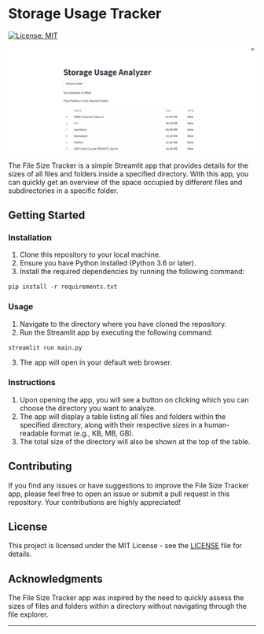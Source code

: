 # Storage Usage Tracker

[![License: MIT](https://img.shields.io/badge/License-MIT-yellow.svg)](https://opensource.org/licenses/MIT)

![File Size Tracker](app_screenshot.png)

The File Size Tracker is a simple Streamlit app that provides details for the sizes of all files and folders inside a specified directory. With this app, you can quickly get an overview of the space occupied by different files and subdirectories in a specific folder.

## Getting Started

### Installation

1. Clone this repository to your local machine.
2. Ensure you have Python installed (Python 3.6 or later).
3. Install the required dependencies by running the following command:

```
pip install -r requirements.txt
```

### Usage

1. Navigate to the directory where you have cloned the repository.
2. Run the Streamlit app by executing the following command:

```
streamlit run main.py
```

3. The app will open in your default web browser.

### Instructions

1. Upon opening the app, you will see a button on clicking which you can choose the directory you want to analyze.
2. The app will display a table listing all files and folders within the specified directory, along with their respective sizes in a human-readable format (e.g., KB, MB, GB).
3. The total size of the directory will also be shown at the top of the table.

## Contributing

If you find any issues or have suggestions to improve the File Size Tracker app, please feel free to open an issue or submit a pull request in this repository. Your contributions are highly appreciated!

## License

This project is licensed under the MIT License - see the [LICENSE](https://opensource.org/license/mit/) file for details.

## Acknowledgments

The File Size Tracker app was inspired by the need to quickly assess the sizes of files and folders within a directory without navigating through the file explorer.

---

